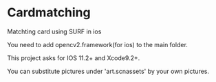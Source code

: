 # Cardmatching
Matchting card using SURF in ios

You need to add opencv2.framework(for ios) to the main folder.

This project asks for IOS 11.2+ and Xcode9.2+.

You can substitute pictures under 'art.scnassets' by your own pictures.
